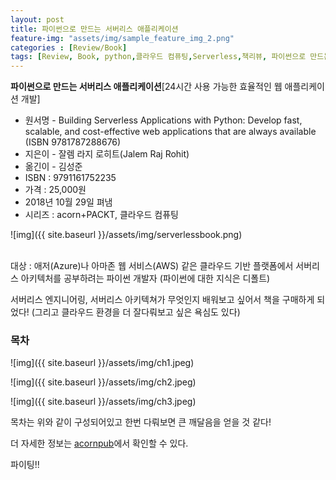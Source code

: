 ```yaml
---
layout: post
title: 파이썬으로 만드는 서버리스 애플리케이션
feature-img: "assets/img/sample_feature_img_2.png"
categories : [Review/Book]
tags: [Review, Book, python,클라우드 컴퓨팅,Serverless,책리뷰, 파이썬으로 만드는 서버리스 애플리케이션]
---
```


**파이썬으로 만드는 서버리스 애플리케이션**[24시간 사용 가능한 효율적인 웹 애플리케이션 개발]

* 원서명 - Building Serverless Applications with Python: Develop fast, scalable, and cost-effective web applications that are always available (ISBN 9781787288676)
* 지은이 - 잘렘 라지 로히트(Jalem Raj Rohit)
* 옮긴이 - 김성준
* ISBN : 9791161752235
* 가격 : 25,000원
* 2018년 10월 29일 펴냄
* 시리즈 : acorn+PACKT, 클라우드 컴퓨팅


![img]({{ site.baseurl }}/assets/img/serverlessbook.png)

<br>
대상 : 애저(Azure)나 아마존 웹 서비스(AWS) 같은 클라우드 기반 플랫폼에서 서버리스 아키텍처를 공부하려는 파이썬 개발자 (파이썬에 대한 지식은 디폴트)


서버리스 엔지니어링, 서버리스 아키텍쳐가 무엇인지 배워보고 싶어서 책을 구매하게 되었다!
(그리고 클라우드 환경을 더 잘다뤄보고 싶은 욕심도 있다)


### 목차

![img]({{ site.baseurl }}/assets/img/ch1.jpeg)


![img]({{ site.baseurl }}/assets/img/ch2.jpeg)


![img]({{ site.baseurl }}/assets/img/ch3.jpeg)


목차는 위와 같이 구성되어있고 한번 다뤄보면 큰 깨달음을 얻을 것 같다!

더 자세한 정보는 [acornpub](http://www.acornpub.co.kr/book/serverless-app-python
)에서 확인할 수 있다.

파이팅!!

